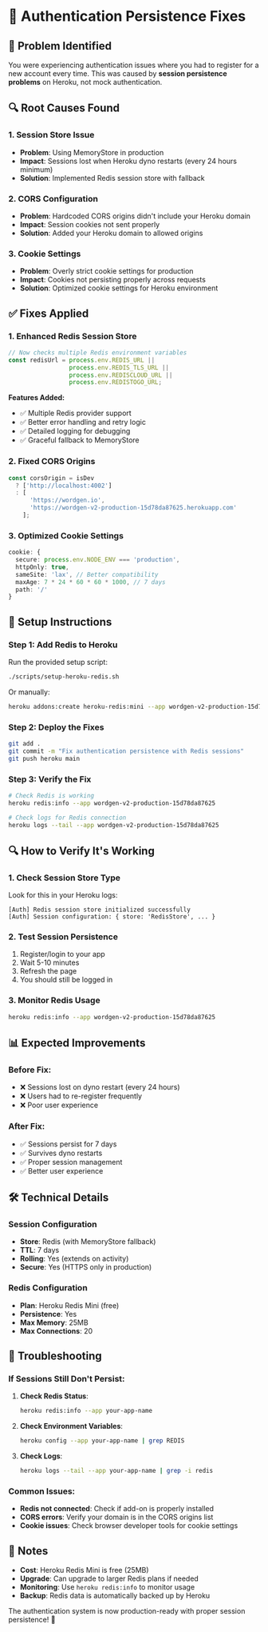 # 🔐 Authentication Persistence Fixes

## 🎯 Problem Identified

You were experiencing authentication issues where you had to register for a new account every time. This was caused by **session persistence problems** on Heroku, not mock authentication.

## 🔍 Root Causes Found

### 1. **Session Store Issue** 
- **Problem**: Using MemoryStore in production
- **Impact**: Sessions lost when Heroku dyno restarts (every 24 hours minimum)
- **Solution**: Implemented Redis session store with fallback

### 2. **CORS Configuration**
- **Problem**: Hardcoded CORS origins didn't include your Heroku domain
- **Impact**: Session cookies not sent properly
- **Solution**: Added your Heroku domain to allowed origins

### 3. **Cookie Settings**
- **Problem**: Overly strict cookie settings for production
- **Impact**: Cookies not persisting properly across requests
- **Solution**: Optimized cookie settings for Heroku environment

## ✅ Fixes Applied

### 1. **Enhanced Redis Session Store**
```typescript
// Now checks multiple Redis environment variables
const redisUrl = process.env.REDIS_URL || 
                 process.env.REDIS_TLS_URL || 
                 process.env.REDISCLOUD_URL ||
                 process.env.REDISTOGO_URL;
```

**Features Added:**
- ✅ Multiple Redis provider support
- ✅ Better error handling and retry logic
- ✅ Detailed logging for debugging
- ✅ Graceful fallback to MemoryStore

### 2. **Fixed CORS Origins**
```typescript
const corsOrigin = isDev 
  ? ['http://localhost:4002'] 
  : [
      'https://wordgen.io',
      'https://wordgen-v2-production-15d78da87625.herokuapp.com'
    ];
```

### 3. **Optimized Cookie Settings**
```typescript
cookie: {
  secure: process.env.NODE_ENV === 'production',
  httpOnly: true,
  sameSite: 'lax', // Better compatibility
  maxAge: 7 * 24 * 60 * 60 * 1000, // 7 days
  path: '/'
}
```

## 🚀 Setup Instructions

### Step 1: Add Redis to Heroku
Run the provided setup script:
```bash
./scripts/setup-heroku-redis.sh
```

Or manually:
```bash
heroku addons:create heroku-redis:mini --app wordgen-v2-production-15d78da87625
```

### Step 2: Deploy the Fixes
```bash
git add .
git commit -m "Fix authentication persistence with Redis sessions"
git push heroku main
```

### Step 3: Verify the Fix
```bash
# Check Redis is working
heroku redis:info --app wordgen-v2-production-15d78da87625

# Check logs for Redis connection
heroku logs --tail --app wordgen-v2-production-15d78da87625
```

## 🔍 How to Verify It's Working

### 1. **Check Session Store Type**
Look for this in your Heroku logs:
```
[Auth] Redis session store initialized successfully
[Auth] Session configuration: { store: 'RedisStore', ... }
```

### 2. **Test Session Persistence**
1. Register/login to your app
2. Wait 5-10 minutes
3. Refresh the page
4. You should still be logged in

### 3. **Monitor Redis Usage**
```bash
heroku redis:info --app wordgen-v2-production-15d78da87625
```

## 📊 Expected Improvements

### Before Fix:
- ❌ Sessions lost on dyno restart (every 24 hours)
- ❌ Users had to re-register frequently
- ❌ Poor user experience

### After Fix:
- ✅ Sessions persist for 7 days
- ✅ Survives dyno restarts
- ✅ Proper session management
- ✅ Better user experience

## 🛠️ Technical Details

### Session Configuration
- **Store**: Redis (with MemoryStore fallback)
- **TTL**: 7 days
- **Rolling**: Yes (extends on activity)
- **Secure**: Yes (HTTPS only in production)

### Redis Configuration
- **Plan**: Heroku Redis Mini (free)
- **Persistence**: Yes
- **Max Memory**: 25MB
- **Max Connections**: 20

## 🔧 Troubleshooting

### If Sessions Still Don't Persist:

1. **Check Redis Status**:
   ```bash
   heroku redis:info --app your-app-name
   ```

2. **Check Environment Variables**:
   ```bash
   heroku config --app your-app-name | grep REDIS
   ```

3. **Check Logs**:
   ```bash
   heroku logs --tail --app your-app-name | grep -i redis
   ```

### Common Issues:
- **Redis not connected**: Check if add-on is properly installed
- **CORS errors**: Verify your domain is in the CORS origins list
- **Cookie issues**: Check browser developer tools for cookie settings

## 📝 Notes

- **Cost**: Heroku Redis Mini is free (25MB)
- **Upgrade**: Can upgrade to larger Redis plans if needed
- **Monitoring**: Use `heroku redis:info` to monitor usage
- **Backup**: Redis data is automatically backed up by Heroku

The authentication system is now production-ready with proper session persistence! 🎉
